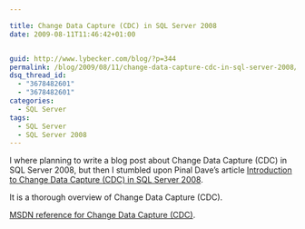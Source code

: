 ```yaml
---

title: Change Data Capture (CDC) in SQL Server 2008
date: 2009-08-11T11:46:42+01:00


guid: http://www.lybecker.com/blog/?p=344
permalink: /blog/2009/08/11/change-data-capture-cdc-in-sql-server-2008/
dsq_thread_id:
  - "3678482601"
  - "3678482601"
categories:
  - SQL Server
tags:
  - SQL Server
  - SQL Server 2008
---
```

I where planning to write a blog post about Change Data Capture (CDC) in SQL Server 2008, but then I stumbled upon Pinal Dave&#8217;s article [Introduction to Change Data Capture (CDC) in SQL Server 2008](http://www.simple-talk.com/sql/learn-sql-server/introduction-to-change-data-capture-%28cdc%29-in-sql-server-2008/ "Introduction to Change Data Capture (CDC) in SQL Server 2008").

It is a thorough overview of Change Data Capture (CDC).

[MSDN reference for Change Data Capture (CDC)](http://msdn.microsoft.com/en-us/library/bb522489.aspx "Change Data Capture on MSDN").
